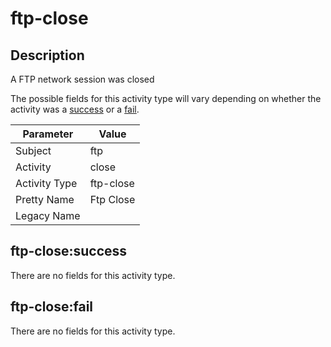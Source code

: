 ftp-close
=========

Description
-----------
A FTP network session was closed

The possible fields for this activity type will vary depending on whether the activity was a [success](#ftp-closesuccess) or a [fail](#ftp-closefail).

| Parameter     | Value     |
| ------------- | --------- |
| Subject       | ftp       |
| Activity      | close     |
| Activity Type | ftp-close |
| Pretty Name   | Ftp Close |
| Legacy Name   |           |

ftp-close:success
-----------------

There are no fields for this activity type.


ftp-close:fail
--------------

There are no fields for this activity type.

